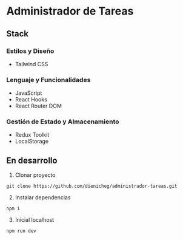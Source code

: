 # Administrador de Tareas 
## Stack

### Estilos y Diseño
- Tailwind CSS

### Lenguaje y Funcionalidades
- JavaScript
- React Hooks
- React Router DOM

### Gestión de Estado y Almacenamiento
- Redux Toolkit
- LocalStorage

## En desarrollo
1. Clonar proyecto
```
git clone https://github.com/dienicheg/administrador-tareas.git
```
2. Instalar dependencias
```
npm i
```
3. Inicial localhost
```
npm run dev
```




